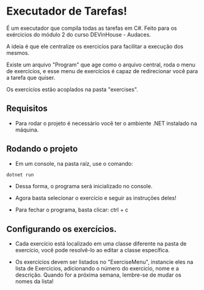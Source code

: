 # Executador de Tarefas!

É um executador que compila todas as tarefas em C#. Feito para os exércicios do módulo 2 do curso DEVinHouse - Audaces.

A ideia é que ele centralize os exercicíos para facilitar a execução dos mesmos.

Existe um arquivo "Program" que age como o arquivo central, roda o menu de exercícios, e esse menu de exercícios é capaz de redirecionar você para a tarefa que quiser.

Os exercicíos estão acoplados na pasta "exercises".

## Requisitos

- Para rodar o projeto é necessário você ter o ambiente .NET instalado na máquina.

## Rodando o projeto

- Em um console, na pasta raíz, use o comando:

```bash
dotnet run
```

- Dessa forma, o programa será inicializado no console.

- Agora basta selecionar o exercício e seguir as instruções deles!

- Para fechar o programa, basta clicar: ctrl + c

## Configurando os exercícios.

- Cada exercício está localizado em uma classe diferente na pasta de exercício, você pode resolvê-lo ao editar a classe específica.

- Os exercícios devem ser listados no "ExerciseMenu", instancie eles na lista de Exercicios, adicionando o número do exercicio, nome e a descrição. Quando for a próxima semana, lembre-se de mudar os nomes da lista!
